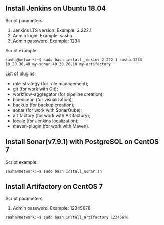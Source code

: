 ## Install Jenkins on Ubuntu 18.04

Script parameters:
1) Jenkins LTS version. Example: 2.222.1
2) Admin login. Example: sasha
3) Admin password. Example: 1234

Script example:

```
sasha@network:~$ sudo bash install_jenkins 2.222.1 sasha 1234 10.20.30.40 my-sonar 40.30.20.10 my-artifactory
```
List of plugins:
- role-strategy (for role management);
- git (for work with Git);
- workflow-aggregator (for pipeline creation);
- blueocean (for visualization);
- backup (for backup creation);
- sonar (for work with SonarQube);
- artifactory (for work with Artifactory);
- locale (for Jenkins localization);
- maven-plugin (for work with Maven).
## Install Sonar(v7.9.1) with PostgreSQL on CentOS 7
Script example:
```
sasha@network:~$ sudo bash install_sonar.sh
```
## Install Artifactory on CentOS 7
Script parameters:
1) Admin password. Example: 12345678
```
sasha@network:~$ sudo bash install_artifactory 12345678
```
